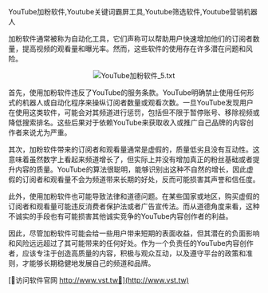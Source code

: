 YouTube加粉软件,Youtube关键词霸屏工具,Youtube筛选软件,Youtube营销机器人

加粉软件通常被称为自动化工具，它们声称可以帮助用户快速增加他们的订阅者数量，提高视频的观看量和曝光率。然而，这些软件的使用存在许多潜在问题和风险。

 <center><img src="https://vst.tw/MP4/tuiguang/png/8.png" alt="YouTube加粉软件_5.txt"></center>

首先，使用加粉软件违反了YouTube的服务条款。YouTube明确禁止使用任何形式的机器人或自动化程序来操纵订阅者数量或观看次数。一旦YouTube发现用户在使用这类软件，可能会对其频道进行惩罚，包括但不限于暂停账号、移除视频或降低搜索排名。这些后果对于依赖YouTube来获取收入或推广自己品牌的内容创作者来说尤为严重。

其次，加粉软件带来的订阅者和观看量通常是虚假的，质量低劣且没有互动性。这意味着虽然数字上看起来频道增长了，但实际上并没有增加真正的粉丝基础或者提升内容的质量。YouTube的算法很聪明，能够识别出这种不自然的增长，因此虚假的订阅者和观看量不会为频道带来长期的好处，反而可能损害其声誉和信任度。

此外，使用加粉软件也可能导致法律和道德问题。在某些国家或地区，购买虚假的订阅者和观看量可能违反消费者保护法或者广告宣传法。而从道德角度来看，这种不诚实的手段也有可能损害其他诚实竞争的YouTube内容创作者的利益。

因此，尽管加粉软件可能会给一些用户带来短期的表面收益，但其潜在的负面影响和风险远远超过了其可能带来的任何好处。作为一个负责任的YouTube内容创作者，应该专注于创造高质量的内容，积极与观众互动，以及遵守平台的政策和准则，才能够长期稳健地发展自己的频道和品牌。


[👻访问软件官网 http://www.vst.tw👻](http://www.vst.tw)
